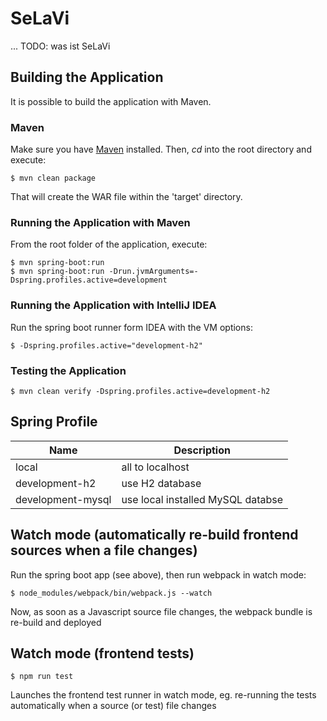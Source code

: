 # SeLaVi
... TODO: was ist SeLaVi



## Building the Application

It is possible to build the application with Maven.

### Maven

Make sure you have [Maven](http://maven.apache.org/ "Maven") installed.
Then, *cd* into the root directory and execute:

	$ mvn clean package

That will create the WAR file within the 'target' directory.

### Running the Application with Maven

From the root folder of the application, execute:

	$ mvn spring-boot:run
	$ mvn spring-boot:run -Drun.jvmArguments=-Dspring.profiles.active=development
	
### Running the Application with IntelliJ IDEA

Run the spring boot runner form IDEA with the VM options:
 
    $ -Dspring.profiles.active="development-h2" 

### Testing the Application

    $ mvn clean verify -Dspring.profiles.active=development-h2

## Spring Profile
| Name | Description |
| ----------- | ----------- |
| local | all to localhost  |
| development-h2 | use H2 database|
| development-mysql | use local installed MySQL databse |

## Watch mode (automatically re-build frontend sources when a file changes)

Run the spring boot app (see above), then run webpack in watch mode:

    $ node_modules/webpack/bin/webpack.js --watch
    
Now, as soon as a Javascript source file changes, the webpack bundle is re-build and deployed 

## Watch mode (frontend tests)

    $ npm run test
    
Launches the frontend test runner in watch mode, eg. re-running the tests automatically when a source (or test) file changes
